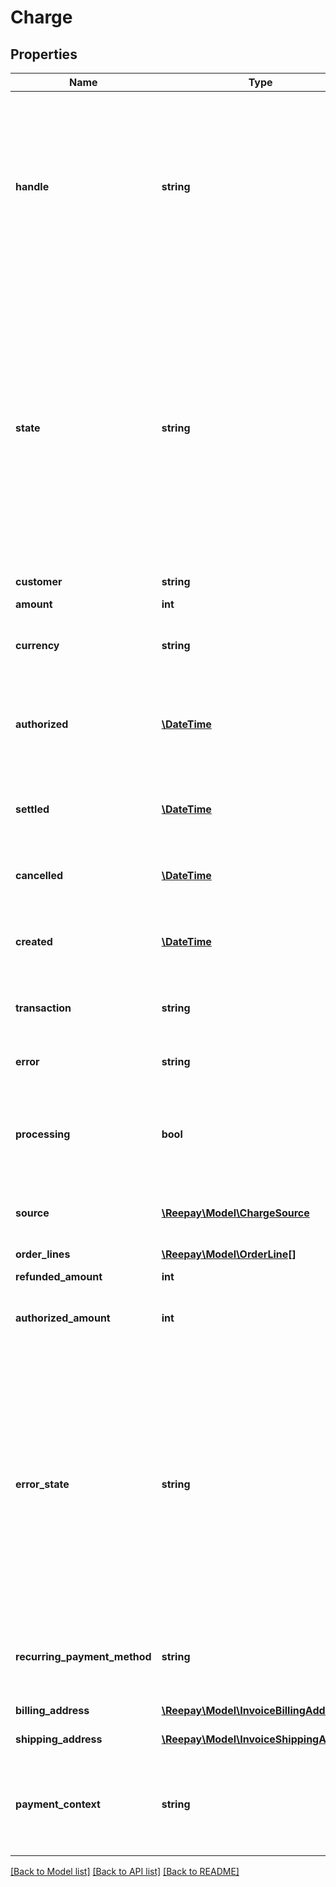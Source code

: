 # Charge

## Properties
Name | Type | Description | Notes
------------ | ------------- | ------------- | -------------
**handle** | **string** | Per account unique reference to charge/invoice. E.g. order id from own system. Multiple payments can be attempted for the same handle but only one succeeded charge can exist per handle. Max length 255 with allowable characters [a-zA-Z0-9_.-@]. |
**state** | **string** | The charge state one of the following: `created`, `authorized`, `settled`, `failed`, `cancelled`, `pending`. A pending state after create charge indicates an async processing has been started for an asynchronous payment method. E.g. MobilePay Subscriptions. See also `processing`. The result of the charge will be delivered in webhook as either `invoice_authorized`, `invoice_settled` or `invoice_failed`. |
**customer** | **string** | Customer handle |
**amount** | **int** | The invoice amount including VAT |
**currency** | **string** | Currency for the account in [ISO 4217](http://da.wikipedia.org/wiki/ISO_4217) three letter alpha code |
**authorized** | [**\DateTime**](\DateTime.md) | When the charge was authorized, if the charge went through an authorize and settle flow, in [ISO-8601](http://en.wikipedia.org/wiki/ISO_8601) extended offset date-time format. | [optional]
**settled** | [**\DateTime**](\DateTime.md) | When the charge was settled, in [ISO-8601](http://en.wikipedia.org/wiki/ISO_8601) extended offset date-time format. | [optional]
**cancelled** | [**\DateTime**](\DateTime.md) | When the charge was cancelled, in [ISO-8601](http://en.wikipedia.org/wiki/ISO_8601) extended offset date-time format. | [optional]
**created** | [**\DateTime**](\DateTime.md) | When the invoice was created, in [ISO-8601](http://en.wikipedia.org/wiki/ISO_8601) extended offset date-time format. |
**transaction** | **string** | Transaction id assigned by Reepay. Assigned when transaction is performed. |
**error** | **string** | Reepay error code if failed. See [transaction errors](https://docs.reepay.com/api/#transaction-errors). | [optional]
**processing** | **bool** | For asynchronous payment methods this flag indicates that the charge is awaiting result. The charge/invoice state will be pending. | [optional]
**source** | [**\Reepay\Model\ChargeSource**](ChargeSource.md) | Object describing the source for the charge. E.g. credit card. |
**order_lines** | [**\Reepay\Model\OrderLine[]**](OrderLine.md) | Order lines for charge |
**refunded_amount** | **int** | Refunded amount |
**authorized_amount** | **int** | Authorized amount if authorization was performed. The maximum amount that can be settled. |
**error_state** | **string** | Reepay error state if failed: `soft_declined`, `hard_declined` or `processing_error`. Soft and hard declines indicate a card decline. A soft decline is possibly recoverable and a subsequent request with the same card may succeed. E.g. insufficient funds. A processing error indicates an error processing the card either at Reepay, the acquirer, or between Reepay amd the acquirer. | [optional]
**recurring_payment_method** | **string** | Optional reference to recurring payment method created in conjunction with charging | [optional]
**billing_address** | [**\Reepay\Model\InvoiceBillingAddress**](InvoiceBillingAddress.md) | Optional billing address | [optional]
**shipping_address** | [**\Reepay\Model\InvoiceShippingAddress**](InvoiceShippingAddress.md) | Optional shipping address | [optional]
**payment_context** | **string** | Payment context describing if the transaction is customer or merchant initiated, one of the following values: `cit`, `mit`, `cit_cof` | [optional]

[[Back to Model list]](../../README.md#documentation-for-models) [[Back to API list]](../../README.md#documentation-for-api-endpoints) [[Back to README]](../../README.md)


